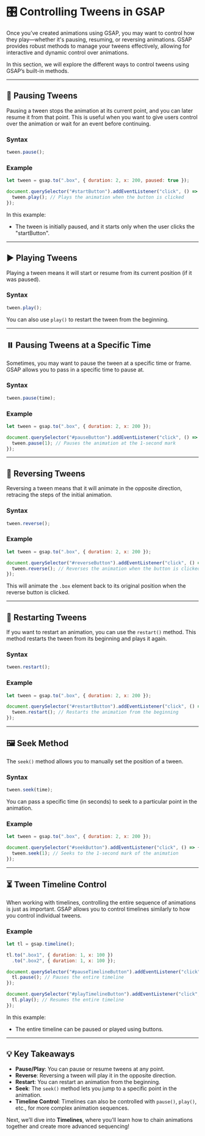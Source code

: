 # 🎛️ Controlling Tweens in GSAP

Once you’ve created animations using GSAP, you may want to control how they play—whether it's pausing, resuming, or reversing animations. GSAP provides robust methods to manage your tweens effectively, allowing for interactive and dynamic control over animations.

In this section, we will explore the different ways to control tweens using GSAP’s built-in methods.

---

## 🛑 Pausing Tweens

Pausing a tween stops the animation at its current point, and you can later resume it from that point. This is useful when you want to give users control over the animation or wait for an event before continuing.

### Syntax

```javascript
tween.pause();
```

### Example

```javascript
let tween = gsap.to(".box", { duration: 2, x: 200, paused: true });

document.querySelector("#startButton").addEventListener("click", () => {
  tween.play(); // Plays the animation when the button is clicked
});
```

In this example:
- The tween is initially paused, and it starts only when the user clicks the "startButton".

---

## ▶️ Playing Tweens

Playing a tween means it will start or resume from its current position (if it was paused).

### Syntax

```javascript
tween.play();
```

You can also use `play()` to restart the tween from the beginning.

---

## ⏸️ Pausing Tweens at a Specific Time

Sometimes, you may want to pause the tween at a specific time or frame. GSAP allows you to pass in a specific time to pause at.

### Syntax

```javascript
tween.pause(time);
```

### Example

```javascript
let tween = gsap.to(".box", { duration: 2, x: 200 });

document.querySelector("#pauseButton").addEventListener("click", () => {
  tween.pause(1); // Pauses the animation at the 1-second mark
});
```

---

## 🔁 Reversing Tweens

Reversing a tween means that it will animate in the opposite direction, retracing the steps of the initial animation.

### Syntax

```javascript
tween.reverse();
```

### Example

```javascript
let tween = gsap.to(".box", { duration: 2, x: 200 });

document.querySelector("#reverseButton").addEventListener("click", () => {
  tween.reverse(); // Reverses the animation when the button is clicked
});
```

This will animate the `.box` element back to its original position when the reverse button is clicked.

---

## 🔄 Restarting Tweens

If you want to restart an animation, you can use the `restart()` method. This method restarts the tween from its beginning and plays it again.

### Syntax

```javascript
tween.restart();
```

### Example

```javascript
let tween = gsap.to(".box", { duration: 2, x: 200 });

document.querySelector("#restartButton").addEventListener("click", () => {
  tween.restart(); // Restarts the animation from the beginning
});
```

---

## 🖼️ Seek Method

The `seek()` method allows you to manually set the position of a tween.

### Syntax

```javascript
tween.seek(time);
```

You can pass a specific time (in seconds) to seek to a particular point in the animation.

### Example

```javascript
let tween = gsap.to(".box", { duration: 2, x: 200 });

document.querySelector("#seekButton").addEventListener("click", () => {
  tween.seek(1); // Seeks to the 1-second mark of the animation
});
```

---

## ⏳ Tween Timeline Control

When working with timelines, controlling the entire sequence of animations is just as important. GSAP allows you to control timelines similarly to how you control individual tweens.

### Example

```javascript
let tl = gsap.timeline();

tl.to(".box1", { duration: 1, x: 100 })
  .to(".box2", { duration: 1, x: 100 });

document.querySelector("#pauseTimelineButton").addEventListener("click", () => {
  tl.pause(); // Pauses the entire timeline
});

document.querySelector("#playTimelineButton").addEventListener("click", () => {
  tl.play(); // Resumes the entire timeline
});
```

In this example:
- The entire timeline can be paused or played using buttons.

---

## 💡 Key Takeaways

- **Pause/Play**: You can pause or resume tweens at any point.
- **Reverse**: Reversing a tween will play it in the opposite direction.
- **Restart**: You can restart an animation from the beginning.
- **Seek**: The `seek()` method lets you jump to a specific point in the animation.
- **Timeline Control**: Timelines can also be controlled with `pause()`, `play()`, etc., for more complex animation sequences.

Next, we’ll dive into **Timelines**, where you'll learn how to chain animations together and create more advanced sequencing!
